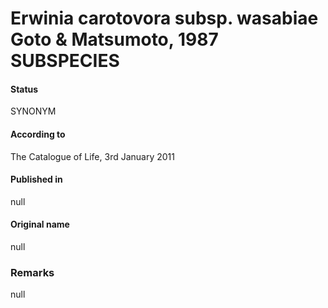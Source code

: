 # Erwinia carotovora subsp. wasabiae Goto & Matsumoto, 1987 SUBSPECIES

#### Status
SYNONYM

#### According to
The Catalogue of Life, 3rd January 2011

#### Published in
null

#### Original name
null

### Remarks
null
